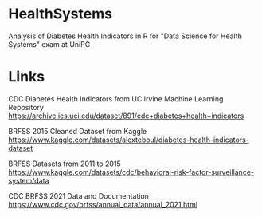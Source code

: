 # HealthSystems

Analysis of Diabetes Health Indicators in R for "Data Science for Health Systems" exam at UniPG

# Links

CDC Diabetes Health Indicators from UC Irvine Machine Learning Repository
https://archive.ics.uci.edu/dataset/891/cdc+diabetes+health+indicators

BRFSS 2015 Cleaned Dataset from Kaggle
https://www.kaggle.com/datasets/alexteboul/diabetes-health-indicators-dataset

BRFSS Datasets from 2011 to 2015
https://www.kaggle.com/datasets/cdc/behavioral-risk-factor-surveillance-system/data

CDC BRFSS 2021 Data and Documentation
https://www.cdc.gov/brfss/annual_data/annual_2021.html